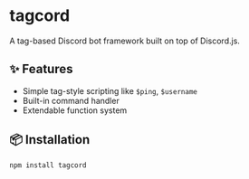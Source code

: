 # tagcord

A tag-based Discord bot framework built on top of Discord.js.

## ✨ Features

- Simple tag-style scripting like `$ping`, `$username`
- Built-in command handler
- Extendable function system

## 📦 Installation

```bash
npm install tagcord
```
